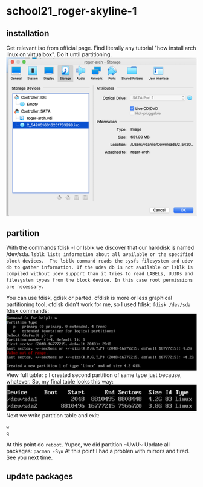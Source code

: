 # school21_roger-skyline-1
## installation
Get relevant iso from official page.
Find literally any tutorial "how install arch linux on virtualbox". Do it until partitioning.
![this set up was not in my tutorial](./src/00001.png)
## partition
With the commands fdisk -l or lsblk we discover that our harddisk is named /dev/sda.
`lsblk lists information about all available or the specified block
       devices.  The lsblk command reads the sysfs filesystem and udev db to
       gather information. If the udev db is not available or lsblk is
       compiled without udev support than it tries to read LABELs, UUIDs and
       filesystem types from the block device. In this case root permissions
       are necessary.`

You can use fdisk, gdisk or parted. cfdisk is more or less graphical partitioning tool. cfdisk didn't work for me, so I used fdisk:
`fdisk /dev/sda`
fdisk commands:
![fdisk ui](./src/00002.png)
View full table: `p`
I created second partition of same type just because, whatever. So, my final table looks this way:
![last fdisk command p](./src/00003.png)
Next we write partition table and exit:
```
w
q
```
At this point do `reboot`. Yupee, we did partition ~UwU~
Update all packages: `pacman -Syu`
At this point I had a problen with mirrors and tired. See you next time.
## update packages